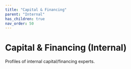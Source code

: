 ```yaml
---
title: "Capital & Financing"
parent: "Internal"
has_children: true
nav_order: 50
---
```

# Capital & Financing (Internal)
Profiles of internal capital/financing experts.
